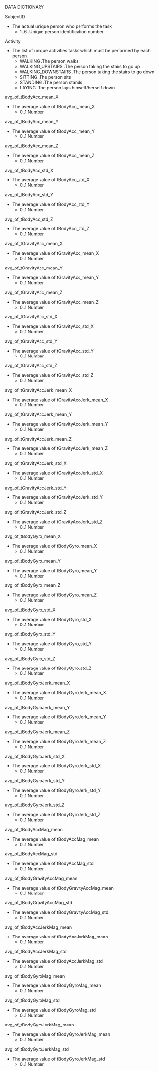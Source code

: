 DATA DICTIONARY

SubjectID
* The actual unique person who performs the task
  * 1..6   .Unique person identification number

Activity
* The list of unique activities tasks which must be performed by each person
  * WALKING .The person walks 
  * WALKING_UPSTAIRS .The person taking the stairs to go up 
  * WALKING_DOWNSTAIRS .The person taking the stairs to go down
  * SITTING .The person sits
  * STANDING .The person stands
  * LAYING .The person lays himself/herself down

avg_of_tBodyAcc_mean_X
* The average value of tBodyAcc_mean_X
  * 0..1 Number

avg_of_tBodyAcc_mean_Y
* The average value of tBodyAcc_mean_Y
  * 0..1 Number

avg_of_tBodyAcc_mean_Z
* The average value of tBodyAcc_mean_Z
  * 0..1 Number

avg_of_tBodyAcc_std_X
* The average value of tBodyAcc_std_X
  * 0..1 Number

avg_of_tBodyAcc_std_Y
* The average value of tBodyAcc_std_Y
  * 0..1 Number

avg_of_tBodyAcc_std_Z
* The average value of tBodyAcc_std_Z
  * 0..1 Number

avg_of_tGravityAcc_mean_X
* The average value of tGravityAcc_mean_X
  * 0..1 Number

avg_of_tGravityAcc_mean_Y
* The average value of tGravityAcc_mean_Y
  * 0..1 Number

avg_of_tGravityAcc_mean_Z
* The average value of tGravityAcc_mean_Z
  * 0..1 Number

avg_of_tGravityAcc_std_X
* The average value of tGravityAcc_std_X
  * 0..1 Number

avg_of_tGravityAcc_std_Y
* The average value of tGravityAcc_std_Y
  * 0..1 Number

avg_of_tGravityAcc_std_Z
* The average value of tGravityAcc_std_Z
  * 0..1 Number

avg_of_tGravityAccJerk_mean_X
* The average value of tGravityAccJerk_mean_X
  * 0..1 Number

avg_of_tGravityAccJerk_mean_Y
* The average value of tGravityAccJerk_mean_Y
  * 0..1 Number

avg_of_tGravityAccJerk_mean_Z
* The average value of tGravityAccJerk_mean_Z
  * 0..1 Number

avg_of_tGravityAccJerk_std_X
* The average value of tGravityAccJerk_std_X
  * 0..1 Number

avg_of_tGravityAccJerk_std_Y
* The average value of tGravityAccJerk_std_Y
  * 0..1 Number

avg_of_tGravityAccJerk_std_Z
* The average value of tGravityAccJerk_std_Z
  * 0..1 Number

avg_of_tBodyGyro_mean_X
* The average value of tBodyGyro_mean_X
  * 0..1 Number

avg_of_tBodyGyro_mean_Y
* The average value of tBodyGyro_mean_Y
  * 0..1 Number

avg_of_tBodyGyro_mean_Z
* The average value of tBodyGyro_mean_Z
  * 0..1 Number

avg_of_tBodyGyro_std_X
* The average value of tBodyGyro_std_X
  * 0..1 Number

avg_of_tBodyGyro_std_Y
* The average value of tBodyGyro_std_Y
  * 0..1 Number

avg_of_tBodyGyro_std_Z
* The average value of tBodyGyro_std_Z
  * 0..1 Number

avg_of_tBodyGyroJerk_mean_X
* The average value of tBodyGyroJerk_mean_X
  * 0..1 Number

avg_of_tBodyGyroJerk_mean_Y
* The average value of tBodyGyroJerk_mean_Y
  * 0..1 Number

avg_of_tBodyGyroJerk_mean_Z
* The average value of tBodyGyroJerk_mean_Z
  * 0..1 Number

avg_of_tBodyGyroJerk_std_X
* The average value of tBodyGyroJerk_std_X
  * 0..1 Number

avg_of_tBodyGyroJerk_std_Y
* The average value of tBodyGyroJerk_std_Y
  * 0..1 Number

avg_of_tBodyGyroJerk_std_Z
* The average value of tBodyGyroJerk_std_Z
  * 0..1 Number
 
avg_of_tBodyAccMag_mean
* The average value of tBodyAccMag_mean
  * 0..1 Number

avg_of_tBodyAccMag_std
* The average value of tBodyAccMag_std
  * 0..1 Number

avg_of_tBodyGravityAccMag_mean
* The average value of tBodyGravityAccMag_mean
  * 0..1 Number

avg_of_tBodyGravityAccMag_std
* The average value of tBodyGravityAccMag_std
  * 0..1 Number

avg_of_tBodyAccJerkMag_mean
* The average value of tBodyAccJerkMag_mean
  * 0..1 Number

avg_of_tBodyAccJerkMag_std
* The average value of tBodyAccJerkMag_std
  * 0..1 Number

avg_of_tBodyGyroMag_mean
* The average value of tBodyGyroMag_mean
  * 0..1 Number

avg_of_tBodyGyroMag_std
* The average value of tBodyGyroMag_std
  * 0..1 Number

avg_of_tBodyGyroJerkMag_mean
* The average value of tBodyGyroJerkMag_mean
  * 0..1 Number

avg_of_tBodyGyroJerkMag_std
* The average value of tBodyGyroJerkMag_std
  * 0..1 Number



